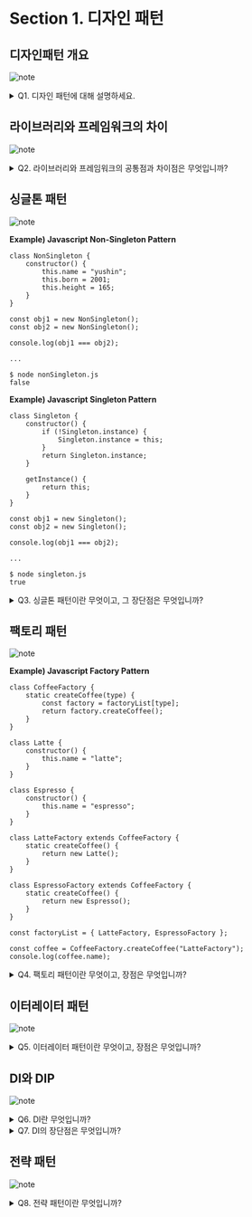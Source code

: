 # Section 1. 디자인 패턴

## 디자인패턴 개요

![note](notes/section1/DesinPatternIntro.jpg)

<details>
<summary>Q1. 디자인 패턴에 대해 설명하세요.</summary>

디자인 패턴이란 프로그램 설계 중 발생한 문제들에 대해 객체 간의 관계 등을 이용해 고안해낸 해결 방법입니다. 프로그램 설계 시 하나의 규약으로 사용됩니다.

디자인 패턴에는 생성 패턴, 구조 패턴, 행동 패턴이 있습니다. 생성 패턴은 객체 생성 방법에 관한 것이고, 구조 패턴은 클래스와 객체로 큰 구조를 만드는 방법에 관한 것이며, 행동 패턴은 클래스와 객체 간 알고리즘, 책임 할당 방법에 관한 것입니다.

생성 패턴의 대표적인 예시로는 싱글톤 패턴, 팩토리 패턴이 있습니다. 구조 패턴의 대표적인 예시로는 프록시 패턴이 있습니다. 행동 패턴의 대표적인 예시로는 이터레이터 패턴, 옵저버 패턴, 전략 패턴이 있습니다.

</details>

## 라이브러리와 프레임워크의 차이

![note](notes/section1/Library_Framework.jpg)

<details>
<summary>Q2. 라이브러리와 프레임워크의 공통점과 차이점은 무엇입니까?</summary>

라이브러리와 프레임워크 둘 다 공통적인 기능들을 모듈화한 것이라는 점에서 공통점이 있습니다. 그러나 라이브러리는 디렉터리, 파일명에 대한 규칙이 없어 자유도가 높고 기능이 상대적으로 다양하지 않다는 것이 특징입니다. 반면, 프레임워크는 디렉터리, 파일명에 대한 규칙이 있어 자유도가 낮고 기능이 상대적으로 다양하다는 것이 특징입니다.

이외에도 가장 중요한 특징 중 하나로 라이브러리는 제어권이 사용자에게 있고, 프레임워크는 제어권이 프레임워크에게 역전됩니다.

</details>

## 싱글톤 패턴

![note](notes/section1/Singleton.jpg)

**Example) Javascript Non-Singleton Pattern**
```
class NonSingleton {
    constructor() {
        this.name = "yushin";
        this.born = 2001;
        this.height = 165;
    }
}

const obj1 = new NonSingleton();
const obj2 = new NonSingleton();

console.log(obj1 === obj2);

...

$ node nonSingleton.js 
false
```

**Example) Javascript Singleton Pattern**
```
class Singleton {
    constructor() {
        if (!Singleton.instance) {
            Singleton.instance = this;
        }
        return Singleton.instance;
    }

    getInstance() {
        return this;
    }
}

const obj1 = new Singleton();
const obj2 = new Singleton();

console.log(obj1 === obj2);

...

$ node singleton.js 
true
```

<details>
<summary>Q3. 싱글톤 패턴이란 무엇이고, 그 장단점은 무엇입니까?</summary>

싱글톤 패턴은 생성 패턴 중 하나로, 하나의 클래스가 하나의 인스턴스만 갖는 디자인 패턴입니다. 주로 DB 연결 모듈에 사용됩니다.

싱글톤 패턴의 장점은 인스턴스 생성 비용이 절약된다는 점입니다. 때문에 I/O bound 작업에 많이 사용됩니다. 반면 단점은 의존성이 높다는 것입니다. 때문에 Test-Driven Development 수행 시 순서에 의한 의존성이 생겨 불편함이 생길 수 있습니다.

</details>

## 팩토리 패턴

![note](notes/section1/Factory.jpg)

**Example) Javascript Factory Pattern**
```
class CoffeeFactory {
    static createCoffee(type) {
        const factory = factoryList[type];
        return factory.createCoffee();
    }
}

class Latte {
    constructor() {
        this.name = "latte";
    }
}

class Espresso {
    constructor() {
        this.name = "espresso";
    }
}

class LatteFactory extends CoffeeFactory {
    static createCoffee() {
        return new Latte();
    }
}

class EspressoFactory extends CoffeeFactory {
    static createCoffee() {
        return new Espresso();
    }
}

const factoryList = { LatteFactory, EspressoFactory };

const coffee = CoffeeFactory.createCoffee("LatteFactory");
console.log(coffee.name);
```

<details>
<summary>Q4. 팩토리 패턴이란 무엇이고, 장점은 무엇입니까?</summary>

팩토리 패턴은 생성 패턴 중 하나로, 상속 관계에 있는 클래스 중 상위 클래스는 구조를 명시하는 인터페이스의 역할을 하고 하위 클래스는 객체 생성 로직을 직접 구현하는 역할을 하는 디자인 패턴입니다.

팩토리 패턴을 사용하면 상위 클래스는 구현과 독립적이게 되기 때문에 유연성이 증가하고, 객체 생성 로직을 하위 클래스만 담당함으로써 유지보수성이 올라간다는 장점이 있습니다.

</details>

## 이터레이터 패턴

![note](notes/section1/Iterator.jpg)

<details>
<summary>Q5. 이터레이터 패턴이란 무엇이고, 장점은 무엇입니까?</summary>

이터레이터 패턴은 행동 패턴 중 하나로, 이터레이터를 사용하여 컨테이너의 요소에 접근하는 디자인 패턴입니다. 대표적인 예시로 Javascript의 for of 문이 있습니다.

상이한 자료구조 간 하나의 인터페이스로 요소를 순회할 수 있어 편이하다는 것이 장점입니다.

</details>

## DI와 DIP

![note](notes/section1/DI_DIP.jpg)

<details>
<summary>Q6. DI란 무엇입니까?</summary>

의존성 주입이란 의존성 주입자가 메인 모듈을 대신하여 하위 모듈에 대한 의존성을 부여하는 것입니다. 이렇게 함으로써 메인 모듈과 하위 모듈 간 의존성이 감소하게 됩니다. 의존성 주입 시에는 의존 관계 역전 원칙(Dependency Inversion Principle)을 준수해야 합니다. 이는 상위 모듈과 하위 모듈이 서로 간에 의존하지 않고 추상화에 의존할 것, 추상화는 세부사항에 의존하지 않고 세부사항이 추상화에 의해 변경되게 할 것 두 가지를 준수하는 것입니다.

</details>

<details>
<summary>Q7. DI의 장단점은 무엇입니까?</summary>

의존성 주입의 장점은 모듈 교체가 용이해진다는 것, 단위 테스트와 마이그레이션이 용이해진다는 것, 프로그램 전체적으로 의존성의 방향이 일관되어 코드 추론이 용이해진다는 것이 있습니다.

반면, 모듈이 추가될수록 프로그램의 복잡도가 올라간다는 것과 의존성 주입 에러가 컴파일 시점에 디버깅되기 어렵다는 단점이 있습니다.

</details>

## 전략 패턴

![note](notes/section1/Strategy.jpg)

<details>
<summary>Q8. 전략 패턴이란 무엇입니까?</summary>

전략 패턴은 행동 패턴의 한 종류로, 전략이라는 캡슐화한 알고리즘을 컨텍스트 안에서 상호 교체하는 디자인 패턴입니다. 전략 패턴을 사용한 대표적인 예시로는 passport.js가 있습니다.

</details>